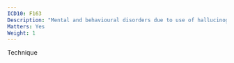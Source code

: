 ```yaml
---
ICD10: F163
Description: "Mental and behavioural disorders due to use of hallucinogens: Withdrawal state"
Matters: Yes
Weight: 1
---
```

Technique

